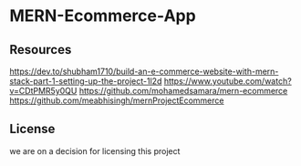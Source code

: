 # MERN-Ecommerce-App

## Resources

https://dev.to/shubham1710/build-an-e-commerce-website-with-mern-stack-part-1-setting-up-the-project-1l2d
https://www.youtube.com/watch?v=CDtPMR5y0QU
https://github.com/mohamedsamara/mern-ecommerce
https://github.com/meabhisingh/mernProjectEcommerce

## License

we are on a decision for licensing this project